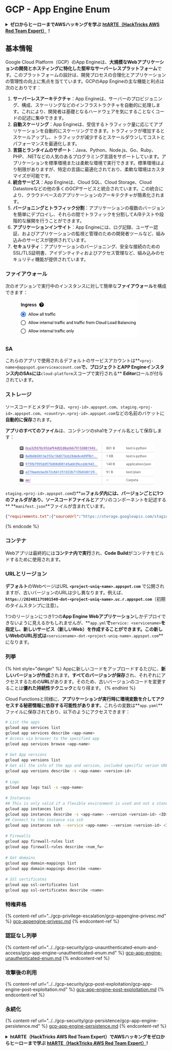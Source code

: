 # GCP - App Engine Enum

<details>

<summary><strong>ゼロからヒーローまでAWSハッキングを学ぶ</strong> <a href="https://training.hacktricks.xyz/courses/arte"><strong>htARTE（HackTricks AWS Red Team Expert）</strong></a><strong>！</strong></summary>

HackTricksをサポートする他の方法：

- **HackTricksで企業を宣伝したい**または**HackTricksをPDFでダウンロードしたい**場合は、[**SUBSCRIPTION PLANS**](https://github.com/sponsors/carlospolop)をチェックしてください！
- [**公式PEASS＆HackTricksスウォッグ**](https://peass.creator-spring.com)を入手する
- [**The PEASS Family**](https://opensea.io/collection/the-peass-family)を発見し、独占的な[**NFTs**](https://opensea.io/collection/the-peass-family)のコレクションをご覧ください
- **💬 [Discordグループ](https://discord.gg/hRep4RUj7f)**または[telegramグループ](https://t.me/peass)に**参加**するか、**Twitter** 🐦 [**@hacktricks_live**](https://twitter.com/hacktricks_live)で**フォロー**してください。
- **ハッキングトリックを共有するには、**[**HackTricks**](https://github.com/carlospolop/hacktricks)と[**HackTricks Cloud**](https://github.com/carlospolop/hacktricks-cloud)のGitHubリポジトリにPRを提出してください。

</details>

## 基本情報 <a href="#reviewing-app-engine-configurations" id="reviewing-app-engine-configurations"></a>

Google Cloud Platform（GCP）のApp Engineは、**大規模なWebアプリケーションの開発とホスティングに特化した堅牢なサーバーレスプラットフォーム**です。このプラットフォームの設計は、開発プロセスの合理化とアプリケーションの管理性の向上に焦点を当てています。GCPのApp Engineの主な機能と利点は次のとおりです：

1. **サーバーレスアーキテクチャ**：App Engineは、サーバーのプロビジョニング、構成、スケーリングなどのインフラストラクチャを自動的に処理します。これにより、開発者は基礎となるハードウェアを気にすることなくコードの記述に集中できます。
2. **自動スケーリング**：App Engineは、受信するトラフィック量に応じてアプリケーションを自動的にスケーリングできます。トラフィックが増加するとスケールアップし、トラフィックが減少するとスケールダウンしてコストとパフォーマンスを最適化します。
3. **言語とランタイムのサポート**：Java、Python、Node.js、Go、Ruby、PHP、.NETなどの人気のあるプログラミング言語をサポートしています。アプリケーションを標準環境または柔軟な環境で実行できます。標準環境はより制限がありますが、特定の言語に最適化されており、柔軟な環境はカスタマイズが可能です。
4. **統合サービス**：App Engineは、Cloud SQL、Cloud Storage、Cloud Datastoreなどの他の多くのGCPサービスと統合されています。この統合により、クラウドベースのアプリケーションのアーキテクチャが簡素化されます。
5. **バージョニングとトラフィック分割**：アプリケーションの複数のバージョンを簡単にデプロイし、それらの間でトラフィックを分割してA/Bテストや段階的な展開を行うことができます。
6. **アプリケーションインサイト**：App Engineには、ログ記録、ユーザー認証、およびアプリケーションの監視と管理のための開発者ツールなど、組み込みのサービスが提供されています。
7. **セキュリティ**：アプリケーションのバージョニング、安全な接続のためのSSL/TLS証明書、アイデンティティおよびアクセス管理など、組み込みのセキュリティ機能が提供されています。

### ファイアウォール

次のオプションで実行中のインスタンスに対して簡単な**ファイアウォール**を構成できます：

<figure><img src="../../../.gitbook/assets/image (3) (1) (2).png" alt=""><figcaption></figcaption></figure>

### SA

これらのアプリで使用されるデフォルトのサービスアカウントは**`<proj-name>@appspot.gserviceaccount.com`**で、プロジェクトとAPP Engineインスタンス内のSAsには**`cloud-platform`スコープで実行される** **Editor**ロールが付与されています。

### ストレージ

ソースコードとメタデータは、`<proj-id>.appspot.com`、`staging.<proj-id>.appspot.com`、`<country>.<proj-id>.appspot.com`などの名前のバケットに**自動的に保存**されます。

**アプリのすべてのファイル**は、コンテンツのsha1をファイル名として保存します：

<figure><img src="../../../.gitbook/assets/image (4) (6).png" alt=""><figcaption></figcaption></figure>

`staging.<proj-id>.appspot.com`の**`ae`**フォルダ内には、**バージョンごとに1つのフォルダ**があり、**ソースコード**ファイルと**アプリのコンポーネントを記述する** **`manifest.json`**ファイルが含まれています。
```json
{"requirements.txt":{"sourceUrl":"https://storage.googleapis.com/staging.onboarding-host-98efbf97812843.appspot.com/a270eedcbe2672c841251022b7105d340129d108","sha1Sum":"a270eedc_be2672c8_41251022_b7105d34_0129d108"},"main_test.py":{"sourceUrl":"https://storage.googleapis.com/staging.onboarding-host-98efbf97812843.appspot.com/0ca32fd70c953af94d02d8a36679153881943f32","sha1Sum":"0ca32fd7_0c953af9_4d02d8a ...
```
{% endcode %}

### コンテナ

Webアプリは最終的には**コンテナ内で実行**され、**Code Build**がコンテナをビルドするために使用されます。

### URLとリージョン

**デフォルト**のWebページはURL **`<project-uniq-name>.appspot.com`** で公開されますが、古いバージョンのURLは少し異なります。例えば、**`https://20240117t001540-dot-<project-uniq-name>.uc.r.appspot.com`**（初期のタイムスタンプに注意）。

1つのリージョンにつき1つの**App Engine Webアプリケーション**しかデプロイできないように見えるかもしれませんが、**`app.yml`**で**`service: <servicename>`**を指定し、新しいサービス（新しいWeb）を作成することができます。この新しいWebのURL形式は**`<servicename>-dot-<project-uniq-name>.appspot.com`**になります。

### 列挙

{% hint style="danger" %}
Appに新しいコードをアップロードするたびに、**新しいバージョンが作成**されます。**すべてのバージョンが保存**され、それぞれにアクセスするための**URL**があります。そのため、古いバージョンのコードを変更することは**優れた持続性テクニック**となり得ます。
{% endhint %}

Cloud Functionsと同様に、**アプリケーションが実行時に環境変数を介してアクセスする秘密情報に依存する可能性があります**。これらの変数は**`app.yaml`**ファイルに保存されており、以下のようにアクセスできます：
```bash
# List the apps
gcloud app services list
gcloud app services describe <app-name>
# Access via browser to the specified app
gcloud app services browse <app-name>

# Get App versions
gcloud app versions list
# Get all the info of the app and version, included specific verion URL and the env
gcloud app versions describe -s <app-name> <version-id>

# Logs
gcloud app logs tail -s <app-name>

# Instances
## This is only valid if a flexible environment is used and not a standard one
gcloud app instances list
gcloud app instances describe -s <app-name> --version <version-id> <ID>
## Connect to the instance via ssh
gcloud app instances ssh --service <app-name> --version <version-id> <ID>

# Firewalls
gcloud app firewall-rules list
gcloud app firewall-rules describe <num_fw>

# Get domains
gcloud app domain-mappings list
gcloud app domain-mappings describe <name>

# SSl certificates
gcloud app ssl-certificates list
gcloud app ssl-certificates describe <name>
```
### 特権昇格

{% content-ref url="../gcp-privilege-escalation/gcp-appengine-privesc.md" %}
[gcp-appengine-privesc.md](../gcp-privilege-escalation/gcp-appengine-privesc.md)
{% endcontent-ref %}

### 認証なし列挙

{% content-ref url="../../gcp-security/gcp-unaunthenticated-enum-and-access/gcp-app-engine-unauthenticated-enum.md" %}
[gcp-app-engine-unauthenticated-enum.md](../../gcp-security/gcp-unaunthenticated-enum-and-access/gcp-app-engine-unauthenticated-enum.md)
{% endcontent-ref %}

### 攻撃後の利用

{% content-ref url="../../gcp-security/gcp-post-exploitation/gcp-app-engine-post-exploitation.md" %}
[gcp-app-engine-post-exploitation.md](../../gcp-security/gcp-post-exploitation/gcp-app-engine-post-exploitation.md)
{% endcontent-ref %}

### 永続化

{% content-ref url="../../gcp-security/gcp-persistence/gcp-app-engine-persistence.md" %}
[gcp-app-engine-persistence.md](../../gcp-security/gcp-persistence/gcp-app-engine-persistence.md)
{% endcontent-ref %}

<details>

<summary><strong>htARTE（HackTricks AWS Red Team Expert）でAWSハッキングをゼロからヒーローまで学ぶ</strong> <a href="https://training.hacktricks.xyz/courses/arte"><strong>htARTE（HackTricks AWS Red Team Expert）</strong></a><strong>!</strong></summary>

HackTricksをサポートする他の方法:

* **HackTricksで企業を宣伝したい**、または**HackTricksをPDFでダウンロードしたい**場合は、[**SUBSCRIPTION PLANS**](https://github.com/sponsors/carlospolop)をチェックしてください！
* [**公式PEASS＆HackTricksスウォッグ**](https://peass.creator-spring.com)を手に入れる
* [**The PEASS Family**](https://opensea.io/collection/the-peass-family)を発見し、独占的な[**NFTs**](https://opensea.io/collection/the-peass-family)のコレクションを見つける
* 💬 [**Discordグループ**](https://discord.gg/hRep4RUj7f)や[**telegramグループ**](https://t.me/peass)に**参加**するか、**Twitter** 🐦 [**@hacktricks_live**](https://twitter.com/hacktricks_live)を**フォロー**する
* **HackTricks**と[**HackTricks Cloud**](https://github.com/carlospolop/hacktricks-cloud)のGitHubリポジトリにPRを提出して、あなたのハッキングトリックを共有する

</details>
